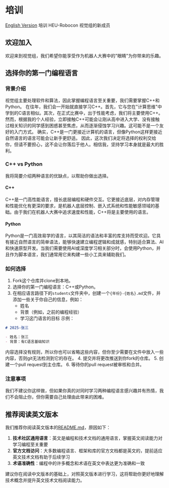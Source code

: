 # 培训

[English Version](README.md)
培训 HEU-Robocon 视觉组的新成员

## 欢迎加入

欢迎来到视觉组，我们希望你能享受作为机器人大赛中的"眼睛"为你带来的乐趣。

## 选择你的第一门编程语言

### 背景介绍

视觉组主要处理软件和算法，因此掌握编程语言至关重要，我们需要掌握C++和Python。
在往年，我们会一开始就直接学习C++。首先，它与您在"计算思维"中学到的C语言相似。其次，在正式比赛中，出于性能考虑，我们将主要使用C++。
然而，根据我的个人经验，立即接触C++可能会让刚从高中进入大学、没有接触过相关知识的同学感到困惑甚至焦虑，从而逐渐侵蚀学习兴趣。这可能不是一个友好的入门方式。
确实，C++是一门更接近计算机的语言，但像Python这样更接近自然语言的语言可能会让新手更舒适。
因此，这次我们决定将选择的权利交给你，但请不要担心，这不会让你落后于他人。相信我，坚持学习本身就是最大的胜利。

### C++ vs Python

我将简要介绍两种语言的优缺点，以帮助你做出选择。

#### C++

C++是一门高性能语言，擅长底层编程和硬件交互。它更接近底层，对内存管理和性能优化有更深的要求，是机器人底层控制、嵌入式系统和性能敏感领域的基础。由于我们在机器人大赛中追求速度和性能，C++将是主要使用的语言。

#### Python

Python是一门高效易学的语言，以其简洁的语法和丰富的库支持而受欢迎。它具有接近自然语言的简单语法，能够快速建立编程逻辑和成就感，特别适合算法、AI和快速原型开发。当我们需要使用AI或深度学习相关部分时，会使用Python，并且作为脚本语言，我们通常用它来构建一些小工具来辅助我们。

### 如何选择

1. Fork这个仓库并clone到本地。
2. 选择你的第一门编程语言：C++或Python。
3. 在相应语言路径下的`students`文件夹中，创建一个`{年份}-{姓名}.md`文件，并添加一些关于你自己的信息，例如：
   - 姓名
   - 背景（例如，之前的编程经验）
   - 学习这门语言的目标
示例：

```markdown
# 2025-张三

- 姓名：张三
- 背景：有C语言基础知识
```

内容选择没有规则，所以你也可以省略这些内容，但你至少需要在文件中放入一些内容，否则git无法检测到它的存在。
4. 提交并将更改推送到你fork的仓库。
5. 创建一个pull request到主仓库。
6. 等待你的pull request被审核和合并。

### 注意事项

我们不建议你这样做，但如果你真的对同时学习两种编程语言感兴趣并有热情，我们不会阻止你，但你需要自己处理由此带来的困难。

## 推荐阅读英文版本

我们推荐你阅读英文版本的[README.md](README.md)，原因如下：

1. **技术社区通用语言**：英文是编程和技术文档的通用语言，掌握英文阅读能力对学习编程至关重要
2. **官方文档访问**：大多数编程语言、框架和库的官方文档都是英文的，提前适应英文技术文档有助于后续学习
3. **术语准确性**：编程中的许多概念和术语在英文中表达更为准确和一致

建议你在阅读中文版本的基础上，对照英文版本进行学习，这将帮助你更好地理解技术概念并提升英文技术文档阅读能力。
